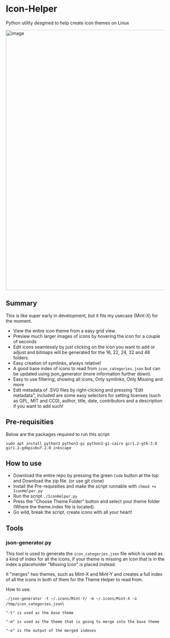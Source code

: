 # Icon-Helper
Python utility desgined to help create icon themes on Linux

<img width="1200" height="822" alt="image" src="https://github.com/user-attachments/assets/069ec476-ba11-4bcb-974b-e8ea2caf5fe7" />

## Summary

This is like super early in development, but it fits my usecase (Mint-X) for the moment.

- View the entire icon theme from a easy grid view.
- Preview much larger images of icons by hovering the icon for a couple of seconds
- Edit icons seamlessly by just clicking on the icon you want to add or adjust and bitmaps will be generated for the 16, 22, 24, 32 and 48 folders.
- Easy creation of symlinks, always relative!
- A good base index of icons to read from ```icon_categories.json``` but can be updated using json_generator (more information further down).
- Easy to use filtering, showing all icons, Only symlinks, Only Missing and more
- Edit metadata of .SVG files by right-clicking and pressing "Edit metadata", included are some easy selectors for setting licenses (such as GPL, MIT and CC0), author, title, date, contributors and a description if you want to add such!

## Pre-requisities

Below are the packages required to run this script
```
sudo apt install python3 python3-gi python3-gi-cairo gir1.2-gtk-3.0 gir1.2-gdkpixbuf-2.0 inkscape
```

## How to use

- Download the entire repo by pressing the green ```Code``` button at the top and Download the zip file. (or use git clone)
- Install the Pre-requisities and make the script runnable with  ```chmod +x IconHelper.py```
- Run the script ```./IconHelper.py```
- Press the "Choose Theme Folder" button and select your theme folder (Where the theme.index file is located).
- Go wild, break the script, create icons with all your heart!

## Tools

### json-generator.py
This tool is used to generate the ```icon_categories.json``` file which is used as a kind of index for all the icons, if your theme is missing an icon that is in the index a placeholder "Missing Icon" is placed instead.

It "merges" two themes, such as Mint-X and Mint-Y and creates a full index of all the icons in both of them for the Theme Helper to read from.

How to use:

```./json-generator -t ~/.icons/Mint-Y/ -m ~/.icons/Mint-X -o /tmp/icon_categories.json```\


```
"-t" is used as the base theme

"-m" is used as the theme that is going to merge into the base theme

"-o" is the output of the merged indexes
```
